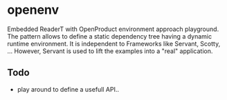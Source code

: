 # openenv

Embedded ReaderT with OpenProduct environment approach playground. The pattern allows to define a static dependency tree having a dynamic runtime environment. It is independent to Frameworks like Servant, Scotty, ... However, Servant is used to lift the examples into a "real" application.

## Todo

- play around to define a usefull API..
